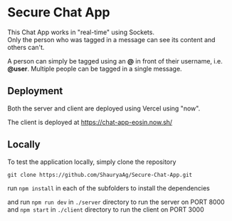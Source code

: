 # Secure Chat App

This Chat App works in "real-time" using Sockets.  
Only the person who was tagged in a message can see its content and others can't.  

A person can simply be tagged using an **@** in front of their username, i.e. **@user**.
Multiple people can be tagged in a single message.

## Deployment

Both the server and client are deployed using Vercel using "now".

The client is deployed at https://chat-app-eosin.now.sh/

## Locally

To test the application locally, simply clone the repository 
```
git clone https://github.com/ShauryaAg/Secure-Chat-App.git
```

run ```npm install``` in each of the subfolders to install the dependencies

and run ```npm run dev``` in ```./server``` directory to run the server on PORT 8000  
and ```npm start``` in ```./client``` directory to run the client on PORT 3000